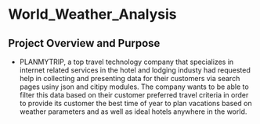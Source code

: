 # World_Weather_Analysis

## Project Overview and Purpose
* PLANMYTRIP, a top travel technology company that specializes in internet related services in the hotel and lodging industy had requested help in collecting and presenting data for their customers via search pages usiny json and citipy modules. The company wants to be able to filter this data based on their customer preferred travel criteria in order to provide its customer the best time of year to plan vacations based on weather parameters and as well as ideal hotels anywhere in the world.

